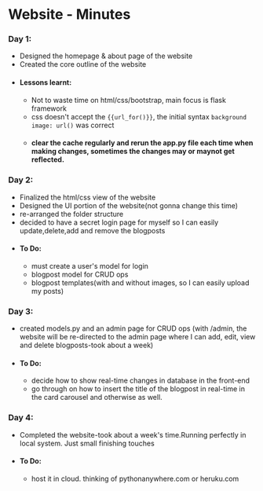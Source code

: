 # Website - Minutes

### Day 1:
  - Designed the homepage & about page of the website
  - Created the core outline of the website
  - #### Lessons learnt:
    - Not to waste time on html/css/bootstrap, main focus is flask framework
    - css doesn't accept the `{{url_for()}}`, the initial syntax `background image: url()` was correct
    - #### clear the cache regularly and rerun the app.py file each time when making changes, sometimes the changes may or maynot get reflected.

### Day 2:
  - Finalized the html/css view of the website
  - Designed the UI portion of the website(not gonna change this time)
  - re-arranged the folder structure 
  - decided to have a secret login page for myself so I can easily update,delete,add and remove the blogposts
  - #### To Do:
    - must create a user's model for login 
    - blogpost model for CRUD ops 
    - blogpost templates(with and without images, so I can easily upload my posts)
    
### Day 3:
  - created models.py and an admin page for CRUD ops (with /admin, the website will be re-directed to the admin page where I can 
    add, edit, view and delete blogposts-took about a week)
  - #### To Do:
    - decide how to show real-time changes in database in the front-end
    - go through on how to insert the title of the blogpost in real-time in the card carousel and otherwise as well.
    
### Day 4:
  - Completed the website-took about a week's time.Running perfectly in local system. Just small finishing touches
  - #### To Do:
    - host it in cloud. thinking of pythonanywhere.com or heruku.com
      
